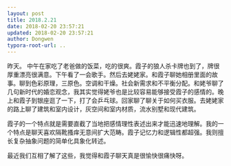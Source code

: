 ```yaml
---
layout: post
title: 2018.2.21
date: 2018-02-20 23:57:21
updated: 2018-02-20 23:57:21
author: Dongwen
typora-root-url: ..
---
```




昨天。
中午在家吃了老爸做的饭菜，吃的很爽。霞子的狼人杀卡牌也到了，牌很厚重漂亮很满意。下午看了一会歌手。然后去姥姥家。和霞子聊她相册里面的故事。聊到色彩原理，三原色。空调和干燥。社会新需求和不平衡分配。和姥爷聊了几句新时代的婚恋观念，我其实觉得姥爷也是比较容易能够接受霞子的感情的。晚上和霞子到银座逛了一下，打了会乒乓球。回家聊了聊关于如何买衣服。去姥姥家的路上聊了建筑和室内设计，灰空间和室内材质，流水别墅和现代建筑。

霞子的一个特点就是需要直截了当地把感情理性表述出来才能迅速地理解。我的一个特点是聊天喜欢隔靴搔痒无意间扩大范畴。霞子记忆力和逻辑性都超强。我则擅长复杂抽象问题的简单化具象化转述。

最近我们互相了解了这些，我觉得和霞子聊天真是很愉快很痛快呀。